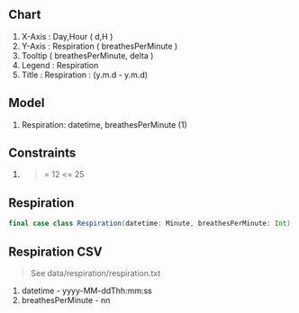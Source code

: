 Chart
-----
1. X-Axis : Day,Hour ( d,H )
2. Y-Axis : Respiration ( breathesPerMinute )
3. Tooltip ( breathesPerMinute, delta )
4. Legend : Respiration
5. Title : Respiration : (y.m.d - y.m.d)

Model
-----
1. Respiration: datetime, breathesPerMinute (1)

Constraints
-----------
1. >= 12 <= 25

Respiration
-----------
```scala
final case class Respiration(datetime: Minute, breathesPerMinute: Int)
```

Respiration CSV
---------------
>See data/respiration/respiration.txt
1. datetime - yyyy-MM-ddThh:mm:ss
2. breathesPerMinute - nn